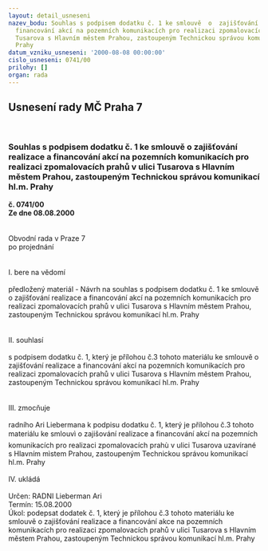 ```yaml
---
layout: detail_usneseni
nazev_bodu: Souhlas s podpisem dodatku č. 1 ke smlouvě  o  zajišťování realizace a
  financování akcí na pozemních komunikacích pro realizaci zpomalovacích prahů v ulici
  Tusarova s Hlavním městem Prahou, zastoupeným Technickou správou komunikací hl.m.
  Prahy
datum_vzniku_usneseni: '2000-08-08 00:00:00'
cislo_usneseni: 0741/00
prilohy: []
organ: rada
---
```

<div id="ucUsn_pList" class="usn">
	<span><h2>Usnesení rady MČ Praha 7 </h2>
<br></span><div class="standBody">
<span><h3>Souhlas s podpisem dodatku č. 1 ke smlouvě  o  zajišťování realizace a financování akcí na pozemních komunikacích pro realizaci zpomalovacích prahů v ulici Tusarova s Hlavním městem Prahou, zastoupeným Technickou správou komunikací hl.m. Prahy</h3></span><div class="center">
		<strong>č. 0741/00</strong><br>
	</div>
<div class="center">
		<strong>Ze dne 08.08.2000</strong><br><br>
	</div>     <br>Obvodní rada v Praze 7<br>po projednání<br><br><br>I.	bere na vědomí<br><br> předložený materiál - Návrh na souhlas s podpisem dodatku č. 1 ke smlouvě  o  zajišťování realizace a financování akcí na pozemních komunikacích pro realizaci zpomalovacích prahů v ulici Tusarova s Hlavním městem Prahou, zastoupeným Technickou správou komunikací hl.m. Prahy<br> <br><br>II.	souhlasí <br><br>s  podpisem dodatku č. 1, který je přílohou č.3 tohoto materiálu ke smlouvě o  zajišťování realizace a financování akcí na pozemních komunikacích pro realizaci zpomalovacích prahů v ulici Tusarova s Hlavním městem Prahou, zastoupeným Technickou správou komunikací hl.m. Prahy<br><br><br>III.	zmocňuje <br><br>radního Ari Liebermana k podpisu dodatku č. 1, který je přílohou č.3 tohoto materiálu ke smlouvì o zajišování realizace a financování akcí na pozemních komunikacích pro realizaci zpomalovacích prahù v ulici Tusarova uzavírané s Hlavním mìstem Prahou, zastoupeným Technickou správou komunikací hl.m. Prahy<br><br>IV.	ukládá <br><br>  Určen:	     	RADNI Lieberman Ari<br>Termín: 15.08.2000<br>Úkol:	podepsat dodatek č. 1, který je přílohou č.3 tohoto materiálu  ke smlouvě o  zajišťování realizace a financování akce na pozemních komunikacích pro realizaci zpomalovacích prahů v ulici Tusarova s Hlavním městem Prahou, zastoupeným Technickou správou komunikací hl.m. Prahy <br> <br>
</div>
</div>